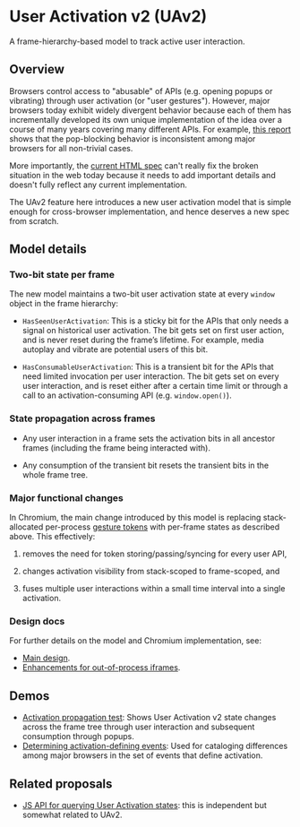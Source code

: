 # User Activation v2 (UAv2)
A frame-hierarchy-based model to track active user interaction.

## Overview
Browsers control access to "abusable" of APIs (e.g. opening popups or vibrating)
through user activation (or "user gestures").  However, major browsers today
exhibit widely divergent behavior because each of them has incrementally
developed its own unique implementation of the idea over a course of many years
covering many different APIs.  For example, [this
report](https://docs.google.com/document/d/1hYRTEkfWDl-KO4Y6cG469FBC3nyBy9_SYItZ1EEsXUA/edit?usp=sharing)
shows that the pop-blocking behavior is inconsistent among major browsers for
all non-trivial cases.

More importantly, the [current HTML
spec](https://html.spec.whatwg.org/#triggered-by-user-activation) can't really
fix the broken situation in the web today because it needs to add important
details and doesn't fully reflect any current implementation.

The UAv2 feature here introduces a new user activation model that is simple
enough for cross-browser implementation, and hence deserves a new spec from
scratch.

## Model details

### Two-bit state per frame

The new model maintains a two-bit user activation state at every `window` object
in the frame hierarchy:
- `HasSeenUserActivation`: This is a sticky bit for the APIs that only needs a
  signal on historical user activation.  The bit gets set on first user action,
  and is never reset during the frame’s lifetime.  For example, media autoplay
  and vibrate are potential users of this bit.

- `HasConsumableUserActivation`: This is a transient bit for the APIs that need
  limited invocation per user interaction.  The bit gets set on every user
  interaction, and is reset either after a certain time limit or through a call
  to an activation-consuming API (e.g. `window.open()`).

### State propagation across frames

- Any user interaction in a frame sets the activation bits in all ancestor
  frames (including the frame being interacted with).

- Any consumption of the transient bit resets the transient bits in the whole
  frame tree.

### Major functional changes

In Chromium, the main change introduced by this model is replacing
stack-allocated per-process [gesture
tokens](https://cs.chromium.org/chromium/src/third_party/blink/renderer/core/dom/user_gesture_indicator.h?rcl=4b937d53836386e51532fbe870938b33ce0455ed&l=20)
with per-frame states as described above.  This effectively:
1. removes the need for token storing/passing/syncing for every user API,

2. changes activation visibility from stack-scoped to frame-scoped, and

3. fuses multiple user interactions within a small time interval into a single
   activation.

### Design docs

For further details on the model and Chromium implementation, see:
- [Main design](https://docs.google.com/document/d/1erpl1yqJlc1pH0QvVVmi1s3WzqQLsEXTLLh6VuYp228/edit?usp=sharing).
- [Enhancements for out-of-process iframes](https://docs.google.com/document/d/1XL3vCedkqL65ueaGVD-kfB5RnnrnTaxLc7kmU91oerg/edit?usp=sharing).

## Demos
- [Activation propagation
  test](https://mustaqahmed.github.io/user-activation-v2/propagation/): Shows
  User Activation v2 state changes across the frame tree through user
  interaction and subsequent consumption through popups.
- [Determining activation-defining
  events](https://mustaqahmed.github.io/user-activation-v2/event-set/): Used for
  cataloging differences among major browsers in the set of events that define
  activation.

## Related proposals
- [JS API for querying User Activation
  states](https://github.com/dtapuska/useractivation): this is independent but
  somewhat related to UAv2.
